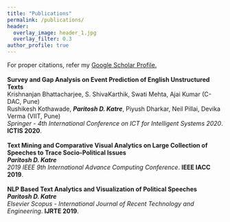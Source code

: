 ```yaml
---
title: "Publications"
permalink: /publications/
header:
  overlay_image: header_1.jpg
  overlay_filter: 0.3
author_profile: true
---
```


For proper citations, refer my <a href = "https://scholar.google.com/citations?user=UsJddC0AAAAJ&hl=en">Google Scholar Profile.</a>
<br>
<br>
<b>Survey and Gap Analysis on Event Prediction of English Unstructured Texts</b><br> 
Krishnanjan Bhattacharjee, S. ShivaKarthik, Swati Mehta, Ajai Kumar (C-DAC, Pune)<br>
Rushikesh Kothawade, <b><i>Paritosh D. Katre</i></b>, Piyush Dharkar, Neil Pillai, Devika Verma (VIIT, Pune)<br>
<i>Springer - 4th International Conference on ICT for Intelligent Systems 2020</i>. <b>ICTIS 2020</b>.
<br>
<br>
<b>Text Mining and Comparative Visual Analytics on Large Collection of Speeches to Trace Socio-Political Issues</b> <br> 
<b><i>Paritosh D. Katre</i></b><br>
<i>2019 IEEE 9th International Advance Computing Conference</i>. <b>IEEE IACC 2019</b>.
<br>
<br>
<b>NLP Based Text Analytics and Visualization of Political Speeches</b><br> 
<i><b>Paritosh D. Katre</b></i><br>
<i>Elsevier Scopus - International Journal of Recent Technology and Engineering</i>. <b>IJRTE 2019</b>.
<br>
<br>
